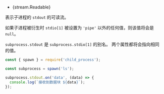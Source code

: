 <!-- YAML
added: v0.1.90
-->

* {stream.Readable}

表示子进程的 `stdout` 的可读流。

如果子进程被衍生时 `stdio[1]` 被设置为 `'pipe'` 以外的任何值，则该值将会是 `null`。

`subprocess.stdout` 是 `subprocess.stdio[1]` 的别名。
两个属性都将会指向相同的值。

```js
const { spawn } = require('child_process');

const subprocess = spawn('ls');

subprocess.stdout.on('data', (data) => {
  console.log(`接收到数据块 ${data}`);
});
```

